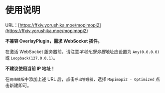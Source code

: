 # 使用说明

URL：[https://ffxiv.yorushika.moe/mopimopi2](https://ffxiv.yorushika.moe/mopimopi2)

**不兼容 OverlayPlugin，需求 WebSocket 插件。**

在激活 WebSocket 服务器前，请注意*本地化服务器*地址应设置为 `Any(0.0.0.0)` 或 `Loopback(127.0.0.1)`。

**不建议使用当前 IP 地址！**

在`网络模版`中添加上述 URL 后，点击`呼出管理器`，选择 `Mopimopi2 - Optimized` 点击新建即可。

